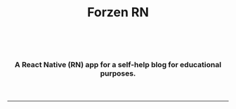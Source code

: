 <h1 align="center">
<br>
Forzen RN
<br>
<br>
</h1>

<h3 align="center">

<br>

A React Native (RN) app for a self-help blog for educational purposes.

<br>

</h3>

<hr>

<br>